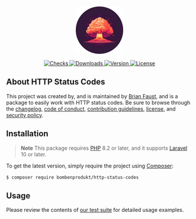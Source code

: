 <p align="center">
    <a href="https://bombenprodukt.com" target="_blank">
        <img src="https://raw.githubusercontent.com/BombenProdukt/assets/main/logo-text.svg" width="128" alt="BombenProdukt Logo" />
    </a>
</p>

<p align="center">
    <a href="https://github.com/faustbrian/http-status-codes/actions">
        <img src="https://badge.sh/github/check-runs/BombenProdukt/http-status-codes" alt="Checks" />
    </a>
    <a href="https://packagist.org/packages/bombenprodukt/http-status-codes">
        <img src="https://badge.sh/packagist/downloads/BombenProdukt/http-status-codes" alt="Downloads" />
    </a>
    <a href="https://packagist.org/packages/bombenprodukt/http-status-codes">
        <img src="https://badge.sh/packagist/version/BombenProdukt/http-status-codes" alt="Version" />
    </a>
    <a href="https://packagist.org/packages/bombenprodukt/http-status-codes">
        <img src="https://badge.sh/packagist/license/BombenProdukt/http-status-codes" alt="License" />
    </a>
</p>

## About HTTP Status Codes

This project was created by, and is maintained by [Brian Faust](https://github.com/faustbrian), and is a package to easily work with HTTP status codes. Be sure to browse through the [changelog](CHANGELOG.md), [code of conduct](.github/CODE_OF_CONDUCT.md), [contribution guidelines](.github/CONTRIBUTING.md), [license](LICENSE), and [security policy](.github/SECURITY.md).

## Installation

> **Note**
> This package requires [PHP](https://www.php.net/) 8.2 or later, and it supports [Laravel](https://laravel.com/) 10 or later.

To get the latest version, simply require the project using [Composer](https://getcomposer.org/):

```bash
$ composer require bombenprodukt/http-status-codes
```

## Usage

Please review the contents of [our test suite](/tests) for detailed usage examples.
